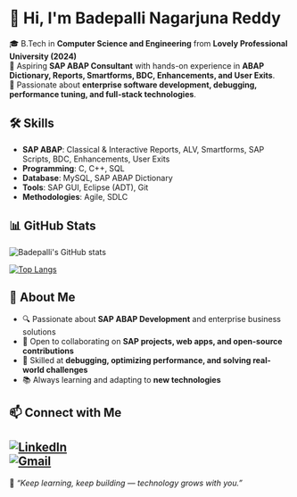 # 👋 Hi, I'm Badepalli Nagarjuna Reddy  
🎓 B.Tech in **Computer Science and Engineering** from **Lovely Professional University (2024)**  
💼 Aspiring **SAP ABAP Consultant** with hands-on experience in **ABAP Dictionary, Reports, Smartforms, BDC, Enhancements, and User Exits**.  
🚀 Passionate about **enterprise software development, debugging, performance tuning, and full-stack technologies**.  
## 🛠️ Skills  
- **SAP ABAP**: Classical & Interactive Reports, ALV, Smartforms, SAP Scripts, BDC, Enhancements, User Exits  
- **Programming**: C, C++, SQL  
- **Database**: MySQL, SAP ABAP Dictionary  
- **Tools**: SAP GUI, Eclipse (ADT), Git  
- **Methodologies**: Agile, SDLC  
## 📊 GitHub Stats  
![Badepalli's GitHub stats](https://github-readme-stats.vercel.app/api?username=bnr1432&show_icons=true)  

[![Top Langs](https://github-readme-stats.vercel.app/api/top-langs/?username=bnr1432&layout=compact)](https://github.com/bnr1432/github-readme-stats)  
 ## 🌟 About Me  
- 🔍 Passionate about **SAP ABAP Development** and enterprise business solutions  
- 🤝 Open to collaborating on **SAP projects, web apps, and open-source contributions**  
- 🧠 Skilled at **debugging, optimizing performance, and solving real-world challenges**  
- 📚 Always learning and adapting to **new technologies**  
## 📫 Connect with Me  
[![LinkedIn](https://img.shields.io/badge/LinkedIn-Badepalli%20Nagarjuna%20Reddy-blue?style=flat-square&logo=linkedin)](https://www.linkedin.com/in/nagarjuna-reddy-badepalli/)  
[![Gmail](https://img.shields.io/badge/Email-nagarjunar321%40gmail.com-red?style=flat-square&logo=gmail)](mailto:nagarjunar321@gmail.com)  
---
💬 *“Keep learning, keep building — technology grows with you.”*  
